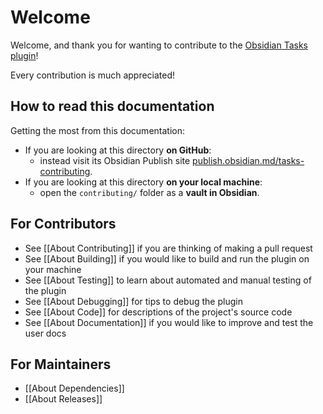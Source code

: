 # Welcome

Welcome, and thank you for wanting to contribute to the [Obsidian Tasks plugin](https://github.com/obsidian-tasks-group/obsidian-tasks)!

Every contribution is much appreciated!

## How to read this documentation

Getting the most from this documentation:

- If you are looking at this directory **on GitHub**:
  - instead visit its Obsidian Publish site [publish.obsidian.md/tasks-contributing](https://publish.obsidian.md/tasks-contributing).
- If you are looking at this directory **on your local machine**:
  - open the `contributing/`  folder as a **vault in Obsidian**.

## For Contributors

- See [[About Contributing]] if you are thinking of making a pull request
- See [[About Building]] if you would like to build and run the plugin on your machine
- See [[About Testing]] to learn about automated and manual testing of the plugin
- See [[About Debugging]] for tips to debug the plugin
- See [[About Code]] for descriptions of the project's source code
- See [[About Documentation]] if you would like to improve and test the user docs

## For Maintainers

- [[About Dependencies]]
- [[About Releases]]
